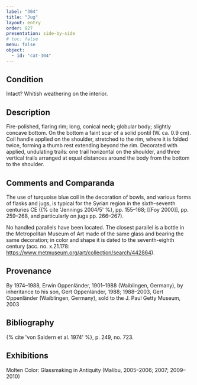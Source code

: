 ```yaml
---
label: "304"
title: "Jug"
layout: entry
order: 827
presentation: side-by-side
# toc: false
menu: false
object:
  - id: "cat-304"
---
```


## Condition

Intact? Whitish weathering on the interior.

## Description

Fire-polished, flaring rim; long, conical neck; globular body; slightly concave bottom. On the bottom a faint scar of a solid pontil (W. ca. 0.9 cm). Coil handle applied on the shoulder, stretched to the rim, where it is folded twice, forming a thumb rest extending beyond the rim. Decorated with applied, undulating trails: one trail horizontal on the shoulder, and three vertical trails arranged at equal distances around the body from the bottom to the shoulder.

## Comments and Comparanda

The use of turquoise blue coil in the decoration of bowls, and various forms of flasks and jugs, is typical for the Syrian region in the sixth–seventh centuries CE ({% cite 'Jennings 2004/5' %}, pp. 155–168; [[Foy 2000]], pp. 259–268, and particularly on jugs pp. 266–267).

No handled parallels have been located. The closest parallel is a bottle in the Metropolitan Museum of Art made of the same glass and bearing the same decoration; in color and shape it is dated to the seventh-eighth century (acc. no. x.21.178: <https://www.metmuseum.org/art/collection/search/442864>).

## Provenance

By 1974–1988, Erwin Oppenländer, 1901–1988 (Waiblingen, Germany), by inheritance to his son, Gert Oppenländer, 1988; 1988–2003, Gert Oppenländer (Waiblingen, Germany), sold to the J. Paul Getty Museum, 2003

## Bibliography

{% cite 'von Saldern et al. 1974' %}, p. 249, no. 723.

## Exhibitions

Molten Color: Glassmaking in Antiquity (Malibu, 2005–2006; 2007; 2009–2010)